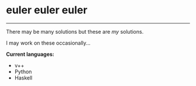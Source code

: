 # euler euler euler
----------------

There may be many solutions but these are *my* solutions.

I may work on these occasionally...

**Current languages:**

- v++
- Python
- Haskell